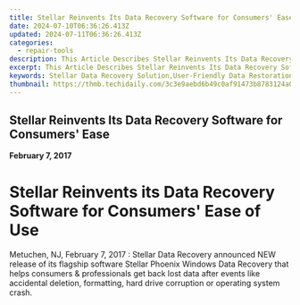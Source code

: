 ```yaml
---
title: Stellar Reinvents Its Data Recovery Software for Consumers' Ease
date: 2024-07-10T06:36:26.413Z
updated: 2024-07-11T06:36:26.413Z
categories:
  - repair-tools
description: This Article Describes Stellar Reinvents Its Data Recovery Software for Consumers' Ease
excerpt: This Article Describes Stellar Reinvents Its Data Recovery Software for Consumers' Ease
keywords: Stellar Data Recovery Solution,User-Friendly Data Restoration Services,Advanced Data Retrieval Software,Enhanced Data Backup Techniques,Secure Personal Data Rescue,Easy-to-Use Data Recovery Tools,Consumer Data Protection Platforms
thumbnail: https://thmb.techidaily.com/3c3e9aebd6b49c0af91473b8783124a08a04e227f020283ad8022a46d57974e6.jpg
---
```


## Stellar Reinvents Its Data Recovery Software for Consumers' Ease

**February 7, 2017**

# **Stellar Reinvents its Data Recovery Software for Consumers' Ease of Use**

Metuchen, NJ, February 7, 2017 : Stellar Data Recovery announced NEW release of its flagship software Stellar Phoenix Windows Data Recovery that helps consumers & professionals get back lost data after events like accidental deletion, formatting, hard drive corruption or operating system crash.


<ins class="adsbygoogle"
     style="display:block"
     data-ad-format="autorelaxed"
     data-ad-client="ca-pub-7571918770474297"
     data-ad-slot="1223367746"></ins>



<ins class="adsbygoogle"
     style="display:block"
     data-ad-client="ca-pub-7571918770474297"
     data-ad-slot="8358498916"
     data-ad-format="auto"
     data-full-width-responsive="true"></ins>



